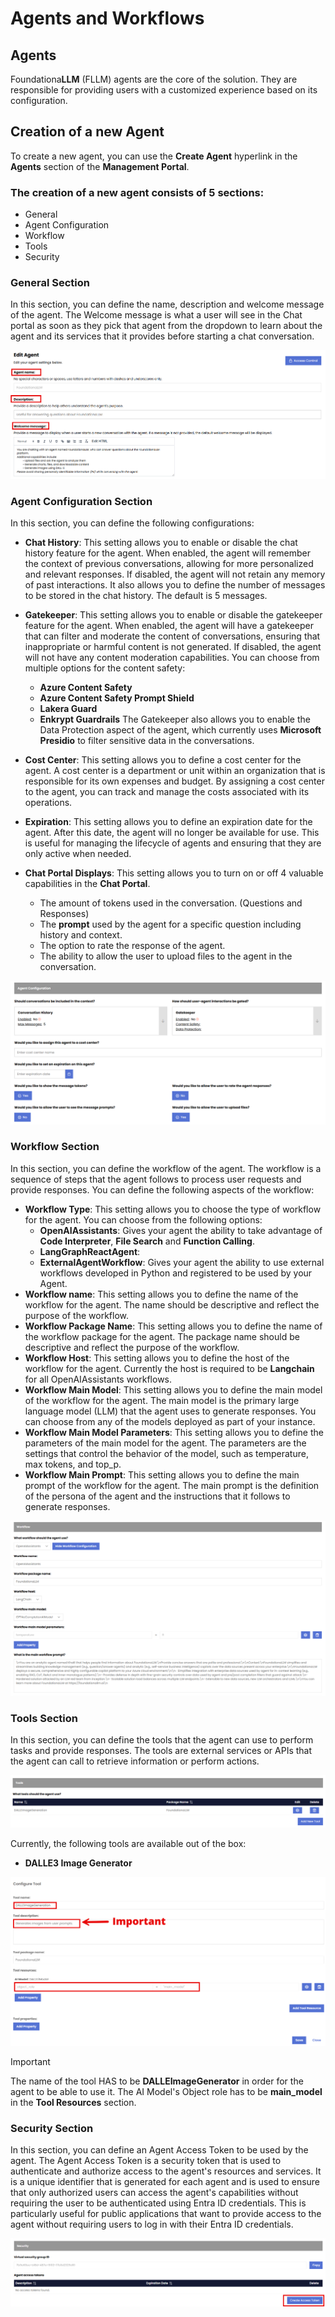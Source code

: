 # Agents and Workflows

## Agents

Foundationa**LLM** (FLLM) agents are the core of the solution. They are responsible for providing users with a customized experience based on its configuration.

## Creation of a new Agent

To create a new agent, you can use the **Create Agent** hyperlink in the **Agents** section of the **Management Portal**. 

### The creation of a new agent consists of 5 sections:

- General
- Agent Configuration
- Workflow
- Tools
- Security

### General Section

In this section, you can define the name, description and welcome message of the agent.  The Welcome message is what a user will see in the Chat portal as soon as they pick that agent from the dropdown to learn about the agent and its services that it provides before starting a chat conversation.

![General Agent information](./media/agent_Workflow_1.png)

### Agent Configuration Section

In this section, you can define the following configurations:

- **Chat History**: This setting allows you to enable or disable the chat history feature for the agent. When enabled, the agent will remember the context of previous conversations, allowing for more personalized and relevant responses. If disabled, the agent will not retain any memory of past interactions. It also allows you to define the number of messages to be stored in the chat history. The default is 5 messages.

- **Gatekeeper**: This setting allows you to enable or disable the gatekeeper feature for the agent. When enabled, the agent will have a gatekeeper that can filter and moderate the content of conversations, ensuring that inappropriate or harmful content is not generated. If disabled, the agent will not have any content moderation capabilities. 
You can choose from multiple options for the content safety:
  - **Azure Content Safety**
  - **Azure Content Safety Prompt Shield**
  - **Lakera Guard**
  - **Enkrypt Guardrails**
The Gatekeeper also allows you to enable the Data Protection aspect of the agent, which currently uses **Microsoft Presidio** to filter sensitive data in the conversations.

- **Cost Center**: This setting allows you to define a cost center for the agent. A cost center is a department or unit within an organization that is responsible for its own expenses and budget. By assigning a cost center to the agent, you can track and manage the costs associated with its operations.

- **Expiration**: This setting allows you to define an expiration date for the agent. After this date, the agent will no longer be available for use. This is useful for managing the lifecycle of agents and ensuring that they are only active when needed.

- **Chat Portal Displays**: This setting allows you to turn on or off 4 valuable capabilities in the **Chat Portal**.
  - The amount of tokens used in the conversation. (Questions and Responses)
  - The **prompt** used by the agent for a specific question including history and context.
  - The option to rate the response of the agent.
  - The ability to allow the user to upload files to the agent in the conversation.

![Agent Configuration Section](./media/agent_Workflow_2.png)

### Workflow Section

In this section, you can define the workflow of the agent. The workflow is a sequence of steps that the agent follows to process user requests and provide responses. You can define the following aspects of the workflow:

- **Workflow Type**: This setting allows you to choose the type of workflow for the agent. You can choose from the following options:
  - **OpenAIAssistants**: Gives your agent the ability to take advantage of **Code Interpreter**, **File Search** and **Function Calling**.
  - **LangGraphReactAgent**: 
  - **ExternalAgentWorkflow**: Gives your agent the ability to use external workflows developed in Python and registered to be used by your Agent.
- **Workflow name**: This setting allows you to define the name of the workflow for the agent. The name should be descriptive and reflect the purpose of the workflow.
- **Workflow Package Name**: This setting allows you to define the name of the workflow package for the agent. The package name should be descriptive and reflect the purpose of the workflow.
- **Workflow Host**: This setting allows you to define the host of the workflow for the agent. Currently the host is required to be **Langchain** for all OpenAIAssistants workflows.
- **Workflow Main Model**: This setting allows you to define the main model of the workflow for the agent. The main model is the primary large language model (LLM) that the agent uses to generate responses. You can choose from any of the models deployed as part of your instance.
- **Workflow Main Model Parameters**: This setting allows you to define the parameters of the main model for the agent. The parameters are the settings that control the behavior of the model, such as temperature, max tokens, and top_p. 
- **Workflow Main Prompt**: This setting allows you to define the main prompt of the workflow for the agent. The main prompt is the definition of the persona of the agent and the instructions that it follows to generate responses.

![Agent Workflow configuration](./media/agent_Workflow_3.png)

### Tools Section

In this section, you can define the tools that the agent can use to perform tasks and provide responses. The tools are external services or APIs that the agent can call to retrieve information or perform actions. 

![Agent Tools configuration](./media/agent_Workflow_4.png)

Currently, the following tools are available out of the box:
- **DALLE3 Image Generator**

![DALLE3 Tool configuration](./media/agent_Workflow_5.png)

> [!Important]
> The name of the tool HAS to be **DALLEImageGenerator** in order for the agent to be able to use it. The AI Model's Object role has to be **main_model** in the **Tool Resources** section.

### Security Section

In this section, you can define an Agent Access Token to be used by the agent. The Agent Access Token is a security token that is used to authenticate and authorize access to the agent's resources and services. It is a unique identifier that is generated for each agent and is used to ensure that only authorized users can access the agent's capabilities without requiring the user to be authenticated using Entra ID credentials. 
This is particularly useful for public applications that want to provide access to the agent without requiring users to log in with their Entra ID credentials.

![Agent Access Token configuration](./media/agent_Workflow_6.png)

